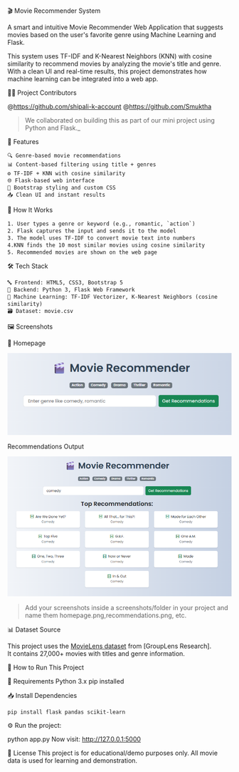 🎬 Movie Recommender System

A smart and intuitive Movie Recommender Web Application that suggests movies based on the user's favorite genre  using Machine Learning and Flask.

This system uses TF-IDF and K-Nearest Neighbors (KNN) with cosine similarity to recommend movies by analyzing the movie's title and genre. With a clean UI and real-time results, this project demonstrates how machine learning can be integrated into a web app.


👩‍💻 Project Contributors

@https://github.com/shipali-k-account 
@https://github.com/Smuktha

>We collaborated on building this as part of our mini project using Python and Flask._

🌟 Features

    🔍 Genre-based movie recommendations
    📊 Content-based filtering using title + genres
    ⚙️ TF-IDF + KNN with cosine similarity
    🌐 Flask-based web interface
    💅 Bootstrap styling and custom CSS
    📥 Clean UI and instant results


🧠 How It Works

    1. User types a genre or keyword (e.g., romantic, `action`)
    2. Flask captures the input and sends it to the model
    3. The model uses TF-IDF to convert movie text into numbers
    4.KNN finds the 10 most similar movies using cosine similarity
    5. Recommended movies are shown on the web page


🛠️ Tech Stack

    🔤 Frontend: HTML5, CSS3, Bootstrap 5  
    🧠 Backend: Python 3, Flask Web Framework  
    🧪 Machine Learning: TF-IDF Vectorizer, K-Nearest Neighbors (cosine similarity)  
    🗃️ Dataset: movie.csv 



🖼️ Screenshots

🎯 Homepage

![Homepage Screenshot](screenshot/home.png)

Recommendations Output

![Recommendations Screenshot](screenshot/recommendation.png)

> Add your screenshots inside a screenshots/folder in your project and name them homepage.png\,recommendations.png, etc.

📊 Dataset Source

This project uses the [MovieLens dataset](https://grouplens.org/datasets/movielens/) from [GroupLens Research].  
It contains 27,000+ movies with titles and genre information.

🚀 How to Run This Project

📌 Requirements
    Python 3.x
    pip installed

📥 Install Dependencies

    pip install flask pandas scikit-learn
 
⚙️ Run the project:

 python app.py
 Now visit: http://127.0.0.1:5000

📜 License
This project is for educational/demo purposes only.
All movie data is used for learning and demonstration.
